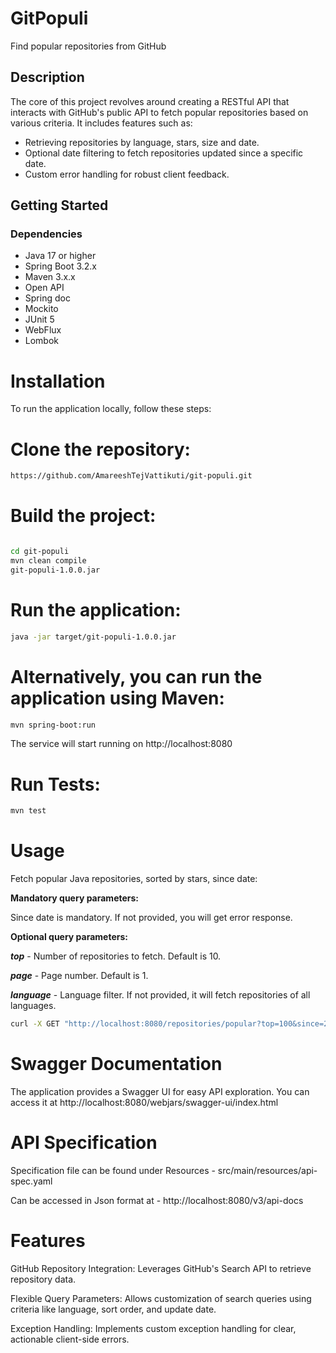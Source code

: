 # GitPopuli
Find popular repositories from GitHub

## Description

The core of this project revolves around creating a RESTful API that interacts with GitHub's public API to fetch popular repositories based on various criteria. It includes features such as:

- Retrieving repositories by language, stars, size and date.
- Optional date filtering to fetch repositories updated since a specific date.
- Custom error handling for robust client feedback.

## Getting Started

### Dependencies

- Java 17 or higher
- Spring Boot 3.2.x
- Maven 3.x.x
- Open API
- Spring doc
- Mockito
- JUnit 5
- WebFlux
- Lombok

# Installation
To run the application locally, follow these steps:

# Clone the repository:

```bash
https://github.com/AmareeshTejVattikuti/git-populi.git
```

# Build the project:

```bash

cd git-populi
mvn clean compile
git-populi-1.0.0.jar
```

# Run the application:

```bash
java -jar target/git-populi-1.0.0.jar
```

# Alternatively, you can run the application using Maven:

```bash
mvn spring-boot:run
```
The service will start running on http://localhost:8080

# Run Tests:

```bash
mvn test
```

# Usage
Fetch popular Java repositories, sorted by stars, since date:

**Mandatory query parameters:**

Since date is mandatory. If not provided, you will get error response.

**Optional query parameters:**

**_top_** - Number of repositories to fetch. Default is 10.

**_page_** - Page number. Default is 1.

**_language_** - Language filter. If not provided, it will fetch repositories of all languages.


```bash
curl -X GET "http://localhost:8080/repositories/popular?top=100&since=2021-01-01&page=1&language=Python" -H "accept: application/json"
```


# Swagger Documentation
The application provides a Swagger UI for easy API exploration. You can access it at http://localhost:8080/webjars/swagger-ui/index.html

# API Specification

Specification file can be found under Resources - src/main/resources/api-spec.yaml

Can be accessed in Json format at - http://localhost:8080/v3/api-docs


# Features
GitHub Repository Integration: Leverages GitHub's Search API to retrieve repository data. 

Flexible Query Parameters: Allows customization of search queries using criteria like language, sort order, and update date.

Exception Handling: Implements custom exception handling for clear, actionable client-side errors.
